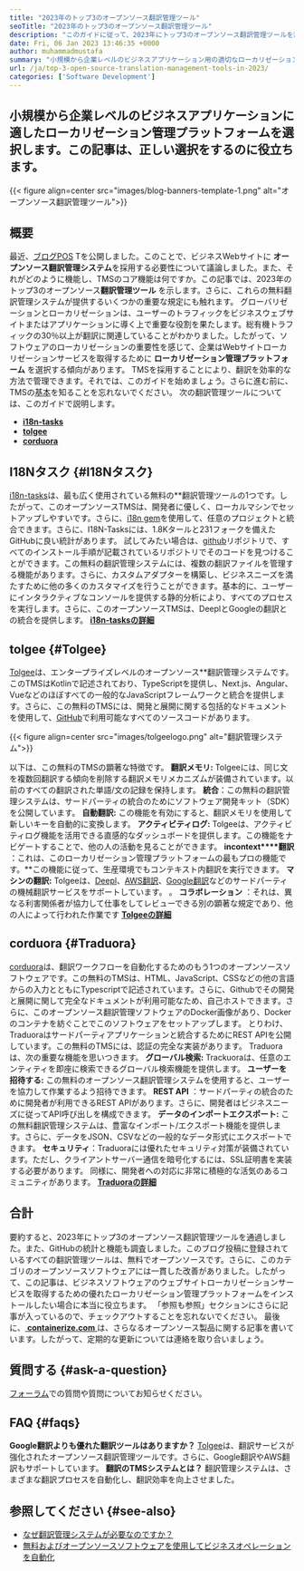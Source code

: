 ```yaml
---
title: "2023年のトップ3のオープンソース翻訳管理ツール" 
seoTitle: "2023年のトップ3のオープンソース翻訳管理ツール" 
description: "このガイドに従って、2023年にトップ3のオープンソース翻訳管理ツールを調べてください。3つのTMはすべて無料で、ローカリゼーションを管理するための豊富な機能を提供します。" 
date: Fri, 06 Jan 2023 13:46:35 +0000
author: muhammadmustafa
summary: "小規模から企業レベルのビジネスアプリケーション用の適切なローカリゼーション管理プラットフォームを選択してください。この記事は、正しい選択をするのに役立ちます。" 
url: /ja/top-3-open-source-translation-management-tools-in-2023/
categories: ['Software Development']
---
```


## 小規模から企業レベルのビジネスアプリケーションに適したローカリゼーション管理プラットフォームを選択します。この記事は、正しい選択をするのに役立ちます。

{{< figure align=center src="images/blog-banners-template-1.png" alt="オープンソース翻訳管理ツール">}}


## 概要
最近、[ブログPOS][1] Tを公開しました。このことで、ビジネスWebサイトに **オープンソース翻訳管理システム**を採用する必要性について議論しました。また、それがどのように機能し、TMSのコア機能は何ですか。この記事では、2023年のトップ3のオープンソース**翻訳管理ツール** を示します。さらに、これらの無料翻訳管理システムが提供するいくつかの重要な規定にも触れます。
グローバリゼーションとローカリゼーションは、ユーザーのトラフィックをビジネスウェブサイトまたはアプリケーションに導く上で重要な役割を果たします。総有機トラフィックの30％以上が翻訳に関連していることがわかりました。したがって、ソフトウェアのローカリゼーションの重要性を感じて、企業はWebサイトローカリゼーションサービスを取得するために **ローカリゼーション管理プラットフォーム** を選択する傾向があります。 TMSを採用することにより、翻訳を効率的な方法で管理できます。それでは、このガイドを始めましょう。さらに進む前に、TMSの[基本][1]を知ることを忘れないでください。
次の翻訳管理ツールについては、このガイドで説明します。
* [ **i18n-tasks** ][2]
* [ **tolgee** ][3]
* **[corduora][4]** 

## I18Nタスク {#I18Nタスク}

[i18n-tasks][5]は、最も広く使用されている無料の**翻訳管理ツールの1つです。したがって、このオープンソースTMSは、開発者に優しく、ローカルマシンでセットアップしやすいです。さらに、[i18n gem][6]を使用して、任意のプロジェクトと統合できます。さらに、I18N-Tasksには、1.8Kタールと231フォークを備えたGitHubに良い統計があります。
試してみたい場合は、[github][7]リポジトリで、すべてのインストール手順が記載されているリポジトリでそのコードを見つけることができます。この無料の翻訳管理システムには、複数の翻訳ファイルを管理する機能があります。さらに、カスタムアダプターを構築し、ビジネスニーズを満たすために他の多くのカスタマイズを行うことができます。基本的に、ユーザーにインタラクティブなコンソールを提供する静的分析により、すべてのプロセスを実行します。さらに、このオープンソースTMSは、DeeplとGoogleの翻訳との統合を提供します。
**[i18n-tasksの詳細][5]**

## **tolgee**  {#Tolgee}

[Tolgee][8]は、エンタープライズレベルのオープンソース**翻訳管理システムです。このTMSはKotlinで記述されており、TypeScriptを提供し、Next.js、Angular、Vueなどのほぼすべての一般的なJavaScriptフレームワークと統合を提供します。さらに、この無料のTMSには、開発と展開に関する包括的なドキュメントを使用して、[GitHub][9]で利用可能なすべてのソースコードがあります。

{{< figure align=center src="images/tolgeelogo.png" alt="翻訳管理システム">}}

以下は、この無料のTMSの顕著な特徴です。
**翻訳メモリ:** Tolgeeには、同じ文を複数回翻訳する傾向を削除する翻訳メモリメカニズムが装備されています。以前のすべての翻訳された単語/文の記録を保持します。
**統合**：この無料の翻訳管理システムは、サードパーティの統合のためにソフトウェア開発キット（SDK）を公開しています。
**自動翻訳:** この機能を有効にすると、翻訳メモリを使用して新しいキーを自動的に変換します。
**アクティビティログ:** Tolgeeは、アクティビティログ機能を活用できる直感的なダッシュボードを提供します。この機能をナビゲートすることで、他の人の活動を見ることができます。
**incontext****翻訳** ：これは、このローカリゼーション管理プラットフォームの最もプロの機能です。**この機能に従って、生産環境でもコンテキスト内翻訳を実行できます。
**マシンの翻訳:** Tolgeeは、[Deepl][10]、[AWS翻訳][11]、[Google翻訳][12]などのサードパーティの機械翻訳サービスをサポートしています。
。 **コラボレーション** ：それは、異なる利害関係者が協力して仕事をしてレビューできる別の顕著な規定であり、他の人によって行われた作業です
[ **Tolgeeの詳細** ][8]

## **corduora** {#Traduora}

[corduora][13]は、翻訳ワークフローを自動化するためのもう1つのオープンソースソフトウェアです。この無料のTMSは、HTML、JavaScript、CSSなどの他の言語からの入力とともにTypescriptで記述されています。さらに、Githubでその開発と展開に関して完全なドキュメントが利用可能なため、自己ホストできます。さらに、このオープンソース翻訳管理ソフトウェアのDocker画像があり、Dockerのコンテナを紡ぐことでこのソフトウェアをセットアップします。
とりわけ、Traduoraはサードパーティアプリケーションと統合するためにREST APIを公開しています。この無料のTMSには、認証の完全な実装があります。
Traduoraは、次の重要な機能を思いつきます。
**グローバル検索:** Trackuoraは、任意のエンティティを即座に検索できるグローバル検索機能を提供します。
**ユーザーを招待する:** この無料のオープンソース翻訳管理システムを使用すると、ユーザーを協力して作業するよう招待できます。
**REST API** ：サードパーティの統合のために開発者が利用できるREST APIがあります。さらに、開発者はビジネスニーズに従ってAPI呼び出しを構成できます。
**データのインポートエクスポート:** この無料翻訳管理システムは、豊富なインポート/エクスポート機能を提供します。さらに、データをJSON、CSVなどの一般的なデータ形式にエクスポートできます。
**セキュリティ**：Traduoraには優れたセキュリティ対策が装備されています。ただし、クライアントサーバー通信を暗号化するには、SSL証明書を実装する必要があります。
同様に、開発者への対応に非常に積極的な活気のあるコミュニティがあります。
**[Traduoraの詳細][13]**

## 合計
要約すると、2023年にトップ3のオープンソース翻訳管理ツールを通過しました。また、GitHubの統計と機能も調査しました。このブログ投稿に登録されているすべての翻訳管理ツールは、無料でオープンソースです。さらに、このカテゴリのオープンソースソフトウェアには一貫した改善がありました。したがって、この記事は、ビジネスソフトウェアのウェブサイトローカリゼーションサービスを取得するための優れたローカリゼーション管理プラットフォームをインストールしたい場合に本当に役立ちます。 「参照も参照」セクションにさらに記事が入っているので、チェックアウトすることを忘れないでください。
最後に、[ **containerize.com** ][14]は、さらなるオープンソース製品に関する記事を書いています。したがって、定期的な更新については連絡を取り合いましょう。

## 質問する {#ask-a-question}

[フォーラム][15]での質問や質問についてお知らせください。

## FAQ {#faqs}

**Google翻訳よりも優れた翻訳ツールはありますか？** 
[Tolgee][8]は、翻訳サービスが強化されたオープンソース翻訳管理ツールです。さらに、Google翻訳やAWS翻訳もサポートしています。
**翻訳のTMSシステムとは？**
翻訳管理システムは、さまざまな翻訳プロセスを自動化し、翻訳効率を向上させました。

## 参照してください {#see-also}

  * [なぜ翻訳管理システムが必要なのですか？][1]
  * [無料およびオープンソースソフトウェアを使用してビジネスオペレーションを自動化][16]



[1]: https://blog.containerize.com/software-development/why-do-you-need-a-translation-management-system/
[2]: #i18n-tasks
[3]: #Tolgee
[4]: #Traduora
[5]: https://glebm.github.io/i18n-tasks/
[6]: https://github.com/svenfuchs/i18n
[7]: https://github.com/glebm/i18n-tasks
[8]: https://tolgee.io/
[9]: https://github.com/tolgee/tolgee-platform
[10]: https://www.deepl.com/en/translator
[11]: https://aws.amazon.com/translate/
[12]: https://translate.google.com/
[13]: https://traduora.co/
[14]: https://www.containerize.com/
[15]: https://forum.containerize.com/
[16]: https://blog.containerize.com/blogging/automate-business-operations-using-open-source-software/
